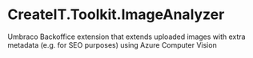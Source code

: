 # CreateIT.Toolkit.ImageAnalyzer
Umbraco Backoffice extension that extends uploaded images with extra metadata (e.g. for SEO purposes) using Azure Computer Vision
